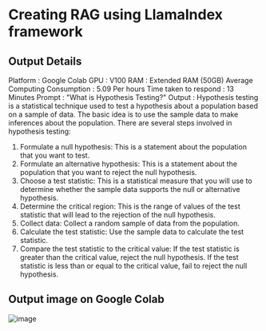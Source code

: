 # Creating RAG using LlamaIndex framework



## Output Details

Platform : Google Colab
GPU : V100
RAM : Extended RAM (50GB)
Average Computing Consumption : 5.09 Per hours
Time taken to respond : 13 Minutes
Prompt : "What is Hypothesis Testing?"
Output : Hypothesis testing is a statistical technique used to test a hypothesis about a population based on a sample of data. The basic idea is to use the sample data to make inferences about the population. There are several steps involved in hypothesis testing: 
1. Formulate a null hypothesis: This is a statement about the population that you want to test.
2. Formulate an alternative hypothesis: This is a statement about the population that you want to reject the null hypothesis.
3. Choose a test statistic: This is a statistical measure that you will use to determine whether the sample data supports the null or alternative hypothesis.
4. Determine the critical region: This is the range of values of the test statistic that will lead to the rejection of the null hypothesis.
5. Collect data: Collect a random sample of data from the population.
6. Calculate the test statistic: Use the sample data to calculate the test statistic.
7. Compare the test statistic to the critical value: If the test statistic is greater than the critical value, reject the null hypothesis. If the test statistic is less than or equal to the critical value, fail to reject the null hypothesis.

## Output image on Google Colab
![image](https://github.com/Sovik-Gupta/RAG/assets/27665277/5c84d696-aede-40e4-9d5b-cbf6bd2a84e0)
